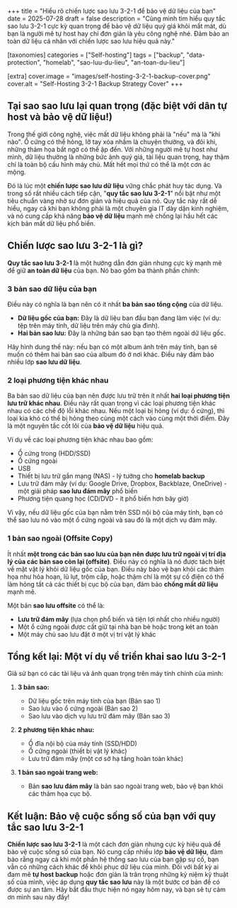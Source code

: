 +++
title = "Hiểu rõ chiến lược sao lưu 3-2-1 để bảo vệ dữ liệu của bạn"
date = 2025-07-28
draft = false
description = "Cùng mình tìm hiểu quy tắc sao lưu 3-2-1 cực kỳ quan trọng để bảo vệ dữ liệu quý giá khỏi mất mát, dù bạn là người mê tự host hay chỉ đơn giản là yêu công nghệ nhé. Đảm bảo an toàn dữ liệu cá nhân với chiến lược sao lưu hiệu quả này."

[taxonomies]
categories = ["Self-hosting"]
tags = ["backup", "data-protection", "homelab", "sao-luu-du-lieu", "an-toan-du-lieu"]

[extra]
cover.image = "images/self-hosting-3-2-1-backup-cover.png"
cover.alt = "Self-Hosting 3-2-1 Backup Strategy Cover"
+++

## Tại sao sao lưu lại quan trọng (đặc biệt với dân tự host và bảo vệ dữ liệu!)

Trong thế giới công nghệ, việc mất dữ liệu không phải là "nếu" mà là "khi nào". Ổ cứng có thể hỏng, lỡ tay xóa nhầm là chuyện thường, và đôi khi, những thảm họa bất ngờ có thể ập đến. Với những người mê tự host như mình, dữ liệu thường là những bức ảnh quý giá, tài liệu quan trọng, hay thậm chí là toàn bộ cấu hình máy chủ. Mất hết mọi thứ có thể là một cơn ác mộng.

Đó là lúc một **chiến lược sao lưu dữ liệu** vững chắc phát huy tác dụng. Và trong số rất nhiều cách tiếp cận, "**quy tắc sao lưu 3-2-1**" nổi bật như một tiêu chuẩn vàng nhờ sự đơn giản và hiệu quả của nó. Quy tắc này rất dễ hiểu, ngay cả khi bạn không phải là một chuyên gia IT dày dặn kinh nghiệm, và nó cung cấp khả năng **bảo vệ dữ liệu** mạnh mẽ chống lại hầu hết các kịch bản mất dữ liệu phổ biến.

## Chiến lược sao lưu 3-2-1 là gì?

**Quy tắc sao lưu 3-2-1** là một hướng dẫn đơn giản nhưng cực kỳ mạnh mẽ để giữ **an toàn dữ liệu** của bạn. Nó bao gồm ba thành phần chính:

### 3 bản sao dữ liệu của bạn

Điều này có nghĩa là bạn nên có ít nhất **ba bản sao tổng cộng** của dữ liệu.
*   **Dữ liệu gốc của bạn:** Đây là dữ liệu ban đầu bạn đang làm việc (ví dụ: tệp trên máy tính, dữ liệu trên máy chủ gia đình).
*   **Hai bản sao lưu:** Đây là những bản sao bạn tạo thêm ngoài dữ liệu gốc.

Hãy hình dung thế này: nếu bạn có một album ảnh trên máy tính, bạn sẽ muốn có thêm hai bản sao của album đó ở nơi khác. Điều này đảm bảo nhiều lớp **sao lưu dữ liệu**.

### 2 loại phương tiện khác nhau

Ba bản sao dữ liệu của bạn nên được lưu trữ trên ít nhất **hai loại phương tiện lưu trữ khác nhau**. Điều này rất quan trọng vì các loại phương tiện khác nhau có các chế độ lỗi khác nhau. Nếu một loại bị hỏng (ví dụ: ổ cứng), thì loại kia khó có thể bị hỏng theo cùng một cách vào cùng một thời điểm. Đây là một nguyên tắc cốt lõi của **bảo vệ dữ liệu** hiệu quả.

Ví dụ về các loại phương tiện khác nhau bao gồm:
*   Ổ cứng trong (HDD/SSD)
*   Ổ cứng ngoài
*   USB
*   Thiết bị lưu trữ gắn mạng (NAS) - lý tưởng cho **homelab backup**
*   Lưu trữ đám mây (ví dụ: Google Drive, Dropbox, Backblaze, OneDrive) - một giải pháp **sao lưu đám mây** phổ biến
*   Phương tiện quang học (CD/DVD - ít phổ biến hơn bây giờ)

Vì vậy, nếu dữ liệu gốc của bạn nằm trên SSD nội bộ của máy tính, bạn có thể sao lưu nó vào một ổ cứng ngoài và sau đó là một dịch vụ đám mây.

### 1 bản sao ngoài (Offsite Copy)

Ít nhất **một trong các bản sao lưu của bạn nên được lưu trữ ngoài vị trí địa lý của các bản sao còn lại (offsite)**. Điều này có nghĩa là nó được tách biệt về mặt vật lý khỏi dữ liệu gốc của bạn. Điều này bảo vệ bạn khỏi các thảm họa như hỏa hoạn, lũ lụt, trộm cắp, hoặc thậm chí là một sự cố điện có thể làm hỏng tất cả các thiết bị cục bộ của bạn, đảm bảo **chống mất dữ liệu** mạnh mẽ.

Một bản **sao lưu offsite** có thể là:
*   **Lưu trữ đám mây** (lựa chọn phổ biến và tiện lợi nhất cho nhiều người)
*   Một ổ cứng ngoài được cất giữ tại nhà bạn bè hoặc trong két an toàn
*   Một máy chủ sao lưu đặt ở một vị trí vật lý khác

## Tổng kết lại: Một ví dụ về triển khai sao lưu 3-2-1

Giả sử bạn có các tài liệu và ảnh quan trọng trên máy tính chính của mình:

1.  **3 bản sao:**
    *   Dữ liệu gốc trên máy tính của bạn (Bản sao 1)
    *   Sao lưu vào ổ cứng ngoài (Bản sao 2)
    *   Sao lưu vào dịch vụ lưu trữ đám mây (Bản sao 3)

2.  **2 phương tiện khác nhau:**
    *   Ổ đĩa nội bộ của máy tính (SSD/HDD)
    *   Ổ cứng ngoài (thiết bị vật lý khác)
    *   Lưu trữ đám mây (một cơ sở hạ tầng hoàn toàn khác)

3.  **1 bản sao ngoài trang web:**
    *   Bản **sao lưu đám mây** là bản sao ngoài trang web, bảo vệ bạn khỏi các thảm họa cục bộ.

## Kết luận: Bảo vệ cuộc sống số của bạn với quy tắc sao lưu 3-2-1

**Chiến lược sao lưu 3-2-1** là một cách đơn giản nhưng cực kỳ hiệu quả để bảo vệ cuộc sống số của bạn. Nó cung cấp nhiều lớp **bảo vệ dữ liệu**, đảm bảo rằng ngay cả khi một phần hệ thống sao lưu của bạn gặp sự cố, bạn vẫn có những cách khác để khôi phục dữ liệu của mình. Đối với bất kỳ ai đam mê **tự host backup** hoặc đơn giản là trân trọng những kỷ niệm kỹ thuật số của mình, việc áp dụng **quy tắc sao lưu** này là một bước cơ bản để có được sự an tâm. Hãy bắt đầu thực hiện nó ngay hôm nay, và bạn sẽ tự cảm ơn mình sau này đấy!
